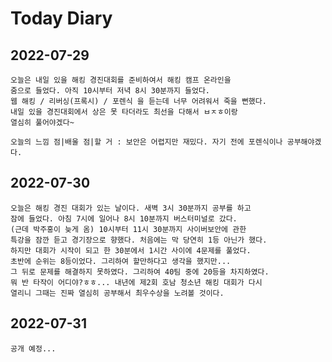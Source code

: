 # Today Diary

## 2022-07-29

    오늘은 내일 있을 해킹 경진대회를 준비하여서 해킹 캠프 온라인을
    줌으로 들었다. 아직 10시부터 저녁 8시 30분까지 들었다.
    웹 해킹 / 리버싱(프록시) / 포렌식 을 듣는데 너무 어려워서 죽을 뻔했다.
    내일 있을 경진대회에서 상은 못 타더라도 최선을 다해서 ㅂㅈㅎ이랑
    열심히 풀어야겠다~

    오늘의 느낌 점|배울 점|할 거 : 보안은 어렵지만 재밌다. 자기 전에 포렌식이나 공부해야겠다.

## 2022-07-30

    오늘은 해킹 경진 대회가 있는 날이다. 새벽 3시 30분까지 공부를 하고
    잠에 들었다. 아침 7시에 일어나 8시 10분까지 버스터미널로 갔다.
    (근데 박주홍이 늦게 옴) 10시부터 11시 30분까지 사이버보안에 관한
    특강을 잠깐 듣고 경기장으로 향했다. 처음에는 막 당연히 1등 아닌가 했다.
    하지만 대회가 시작이 되고 한 30분에서 1시간 사이에 4문제를 풀었다.
    초반에 순위는 8등이었다. 그리하여 할만하다고 생각을 했지만...
    그 뒤로 문제를 해결하지 못하였다. 그리하여 40팀 중에 20등을 차지하였다.
    뭐 반 타작이 어디야?ㅎㅎ... 내년에 제2회 호남 청소년 해킹 대회가 다시
    열리니 그때는 진짜 열심히 공부해서 최우수상을 노려볼 것이다.

## 2022-07-31 

    공개 예정...

